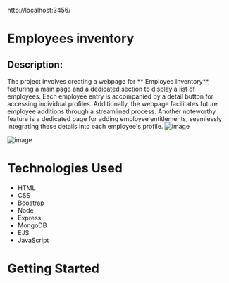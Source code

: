 http://localhost:3456/
# Employees inventory
## Description: 
The project involves creating a webpage for ** Employee Inventory**, featuring a main page and a dedicated section to display a list of employees. Each employee entry is accompanied by a detail button for accessing individual profiles. Additionally, the webpage facilitates future employee additions through a streamlined process. Another noteworthy feature is a dedicated page for adding employee entitlements, seamlessly integrating these details into each employee's profile.
![image](https://github.com/MayaNikfar/employee-inventory/assets/157966035/42a18405-5f0d-491f-92e8-a36a9ffc9c5b")

![image](https://github.com/MayaNikfar/employee-inventory/assets/157966035/9132b0b2-a4e8-47cd-b24b-36a509f57f43)

# Technologies Used
* HTML
* CSS
* Boostrap
* Node
* Express
* MongoDB
*  EJS 
*  JavaScript 

# Getting Started
